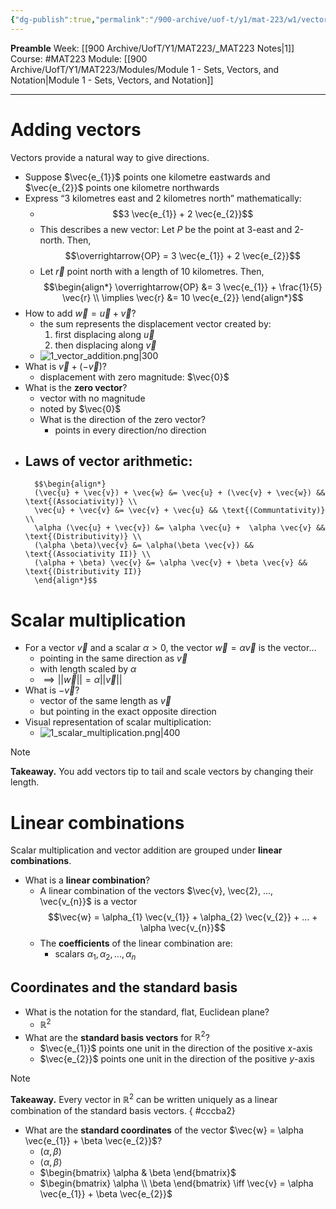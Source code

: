 ```yaml
---
{"dg-publish":true,"permalink":"/900-archive/uof-t/y1/mat-223/w1/vector-arithmetic/","created":"2024-01-10T11:02:50.338-08:00","updated":"2024-02-03T15:43:38.329-08:00"}
---
```


**Preamble**
Week: [[900 Archive/UofT/Y1/MAT223/_MAT223 Notes\|1]]
Course: #MAT223
Module: [[900 Archive/UofT/Y1/MAT223/Modules/Module 1 - Sets, Vectors, and Notation\|Module 1 - Sets, Vectors, and Notation]]

---
# Adding vectors
Vectors provide a natural way to give directions.
- Suppose $\vec{e_{1}}$ points one kilometre eastwards and $\vec{e_{2}}$ points one kilometre northwards
- Express “3 kilometres east and 2 kilometres north” mathematically:
	- $$3 \vec{e_{1}} + 2 \vec{e_{2}}$$
	- This describes a new vector: Let $P$ be the point at 3-east and 2-north. Then, $$\overrightarrow{OP} = 3 \vec{e_{1}} + 2 \vec{e_{2}}$$
	- Let $\vec{r}$ point north with a length of 10 kilometres. Then, 
	  $$\begin{align*} \overrightarrow{OP} &= 3 \vec{e_{1}} + \frac{1}{5} \vec{r} \\
	  \implies \vec{r} &= 10 \vec{e_{2}}
	  \end{align*}$$
- How to add $\vec{w} = \vec{u} + \vec{v}$?
	- the sum represents the displacement vector created by:
		1. first displacing along $\vec{u}$
		2. then displacing along $\vec{v}$
	- ![1_vector_addition.png|300](/img/user/900%20Archive/UofT/Y1/Files/MAT223/1_vector_addition.png)
- What is $\vec{v} + (-\vec{v})$?
	- displacement with zero magnitude: $\vec{0}$
- What is the **zero vector**?
	- vector with no magnitude
	- noted by $\vec{0}$
	- What is the direction of the zero vector?
		- points in every direction/no direction
- Laws of vector arithmetic:
	- 
		$$\begin{align*}
		(\vec{u} + \vec{v}) + \vec{w} &= \vec{u} + (\vec{v} + \vec{w}) && \text{(Associativity)} \\
		\vec{u} + \vec{v} &= \vec{v} + \vec{u} && \text{(Communtativity)} \\
		\alpha (\vec{u} + \vec{v}) &= \alpha \vec{u} +  \alpha \vec{v} && \text{(Distributivity)} \\
		(\alpha \beta)\vec{v} &= \alpha(\beta \vec{v}) && \text{(Associativity II)} \\
		(\alpha + \beta) \vec{v} &= \alpha \vec{v} + \beta \vec{v} && \text{(Distributivity II)}
		\end{align*}$$

# Scalar multiplication
- For a vector $\vec{v}$ and a scalar $\alpha > 0$, the vector $\vec{w} = \alpha \vec{v}$ is the vector…
	- pointing in the same direction as $\vec{v}$ 
	- with length scaled by $\alpha$
	- $\implies || \vec{w} || = \alpha || \vec{v} ||$
- What is $-\vec{v}$?
	- vector of the same length as $\vec{v}$
	- but pointing in the exact opposite direction
- Visual representation of scalar multiplication:
	- ![1_scalar_multiplication.png|400](/img/user/900%20Archive/UofT/Y1/Files/MAT223/1_scalar_multiplication.png)

> [!note]
> **Takeaway.** You add vectors tip to tail and scale vectors by changing their length.
# Linear combinations
Scalar multiplication and vector addition are grouped under **linear combinations**.
- What is a **linear combination**?
	- A linear combination of the vectors $\vec{v}, \vec{2}, ..., \vec{v_{n}}$ is a vector
		$$\vec{w} = \alpha_{1} \vec{v_{1}} + \alpha_{2} \vec{v_{2}} + ... + \alpha \vec{v_{n}}$$
	- The **coefficients** of the linear combination are:
		- scalars $\alpha_{1}, \alpha_{2}, ..., \alpha_{n}$

## Coordinates and the standard basis
- What is the notation for the standard, flat, Euclidean plane?
	- $\mathbb{R}^{2}$
- What are the **standard basis vectors** for $\mathbb{R}^{2}$?
	- $\vec{e_{1}}$ points one unit in the direction of the positive $x$-axis
	- $\vec{e_{2}}$ points one unit in the direction of the positive $y$-axis

> [!note]
> **Takeaway.** Every vector in $\mathbb{R}^{2}$ can be written uniquely as a linear combination of the standard basis vectors.
{ #cccba2}


- What are the **standard coordinates** of the vector $\vec{w} = \alpha \vec{e_{1}} + \beta \vec{e_{2}}$?
	- $(\alpha, \beta)$
	- $\langle \alpha, \beta \rangle$
	- $\begin{bmatrix} \alpha & \beta \end{bmatrix}$
	- $\begin{bmatrix} \alpha \\ \beta \end{bmatrix} \iff \vec{v} = \alpha \vec{e_{1}} + \beta \vec{e_{2}}$

